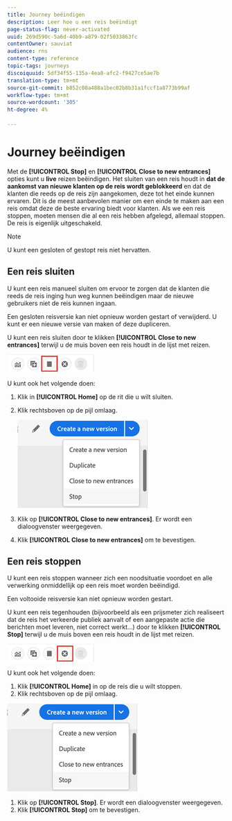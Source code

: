 ```yaml
---
title: Journey beëindigen
description: Leer hoe u een reis beëindigt
page-status-flag: never-activated
uuid: 269d590c-5a6d-40b9-a879-02f5033863fc
contentOwner: sauviat
audience: rns
content-type: reference
topic-tags: journeys
discoiquuid: 5df34f55-135a-4ea8-afc2-f9427ce5ae7b
translation-type: tm+mt
source-git-commit: b852c08a488a1bec02b8b31a1fccf1a8773b99af
workflow-type: tm+mt
source-wordcount: '305'
ht-degree: 4%

---
```



# Journey beëindigen

Met de **[!UICONTROL Stop]** en **[!UICONTROL Close to new entrances]** opties kunt u **live** reizen beëindigen. Het sluiten van een reis houdt in **dat de aankomst van nieuwe klanten op de reis wordt geblokkeerd** en dat de klanten die reeds op de reis zijn aangekomen, deze tot het einde kunnen ervaren. Dit is de meest aanbevolen manier om een einde te maken aan een reis omdat deze de beste ervaring biedt voor klanten. Als we een reis stoppen, moeten mensen die al een reis hebben afgelegd, allemaal stoppen. De reis is eigenlijk uitgeschakeld.

>[!NOTE]
>
>U kunt een gesloten of gestopt reis niet hervatten.

## Een reis sluiten

U kunt een reis manueel sluiten om ervoor te zorgen dat de klanten die reeds de reis inging hun weg kunnen beëindigen maar de nieuwe gebruikers niet de reis kunnen ingaan.

Een gesloten reisversie kan niet opnieuw worden gestart of verwijderd. U kunt er een nieuwe versie van maken of deze dupliceren.

U kunt een reis sluiten door te klikken **[!UICONTROL Close to new entrances]** terwijl u de muis boven een reis houdt in de lijst met reizen.

![](../assets/do-not-localize/journey-finish-quick-action.png)

U kunt ook het volgende doen:

1. Klik in **[!UICONTROL Home]** op de rit die u wilt sluiten.
1. Klik rechtsboven op de pijl omlaag.

   ![](../assets/finish_drop_down_list.png)

1. Klik op **[!UICONTROL Close to new entrances]**. Er wordt een dialoogvenster weergegeven.
1. Klik **[!UICONTROL Close to new entrances]** om te bevestigen.

## Een reis stoppen

U kunt een reis stoppen wanneer zich een noodsituatie voordoet en alle verwerking onmiddellijk op een reis moet worden beëindigd.

Een voltooide reisversie kan niet opnieuw worden gestart.

U kunt een reis tegenhouden (bijvoorbeeld als een prijsmeter zich realiseert dat de reis het verkeerde publiek aanvalt of een aangepaste actie die berichten moet leveren, niet correct werkt...) door te klikken **[!UICONTROL Stop]** terwijl u de muis boven een reis houdt in de lijst met reizen.

![](../assets/do-not-localize/journey-stop-quick-action.png)

U kunt ook het volgende doen:

1. Klik **[!UICONTROL Home]** in op de reis die u wilt stoppen.
1. Klik rechtsboven op de pijl omlaag.

![](../assets/finish_drop_down_list.png)

1. Klik op **[!UICONTROL Stop]**. Er wordt een dialoogvenster weergegeven.
1. Klik **[!UICONTROL Stop]** om te bevestigen.
